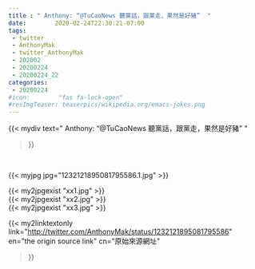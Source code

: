 ```yaml
---
title : " Anthony: “@TuCaoNews 聽黨話，跟黨走，果然是好豬”  "
date:        2020-02-24T22:30:21-07:00
tags:
 - twitter
 - AnthonyMak
 - twitter_AnthonyMak
 - 202002
 - 20200224
 - 20200224_22
categories:
 - 20200224
#icon:        "fas fa-lock-open"
#resImgTeaser: teaserpics/wikipedia.org/emacs-jokes.png
---
```


{{< mydiv text=" Anthony: “@TuCaoNews 聽黨話，跟黨走，果然是好豬”  "
>}}
<br>


 {{< myjpg jpg="1232121895081795586.1.jpg" >}}<br> 

{{< my2jpgexist "xx1.jpg" >}}<br>
{{< my2jpgexist "xx2.jpg" >}}<br>
{{< my2jpgexist "xx3.jpg" >}}<br>


{{< my2linktextonly link="http://twitter.com/AnthonyMak/status/1232121895081795586"
en="the origin source link" cn="原始來源網址"
>}}


<br>


